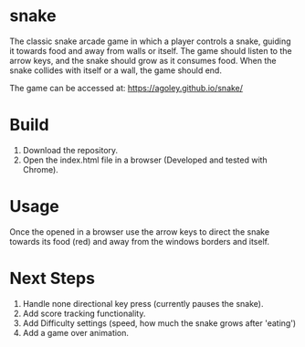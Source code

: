 # snake
The classic snake arcade game in which a player controls a snake, guiding it towards food and away from walls or itself. The game should listen to the arrow keys, and the snake should grow as it consumes food. When the snake collides with itself or a wall, the game should end.

The game can be accessed at: https://agoley.github.io/snake/

# Build
1. Download the repository.
2. Open the index.html file in a browser (Developed and tested with Chrome).

# Usage
Once the opened in a browser use the arrow keys to direct the snake towards its food (red) and away from the windows borders and itself.

# Next Steps

1. Handle none directional key press (currently pauses the snake).
2. Add score tracking functionality.
3. Add Difficulty settings (speed, how much the snake grows after 'eating')
4. Add a game over animation.

